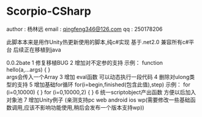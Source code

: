 Scorpio-CSharp
====
author : 杨林远
email : qingfeng346@126.com
qq : 250178206



此脚本本来是用作Unity热更新使用的脚本,纯c#实现 基于.net2.0  兼容所有c#平台
后续正在移植到java

0.0.2bate
1 修复移植BUG
2 增加对不定参的支持 
    示例：
        function hello(a,...args) { }  
    args会传入一个Array
3 增加 eval函数 可以动态执行一段代码
4 删除对ulong类型的支持
5 增加基础for循环 for(i=begin,finished(包含此值),step)
    示例：
        for (i=0,10000)
        {
        }
        for (i=0,10000,2)
        {
        }
6 统一scriptobject产出函数 方便以后加入对象池
7 增加Unity例子 (亲测支持pc web android ios wp(需要修改一些基础函数调用,应该不影响功能使用,稍后会发布一个版本支持wp))